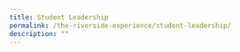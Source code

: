 ```yaml
---
title: Student Leadership
permalink: /the-riverside-experience/student-leadership/
description: ""
---
```

